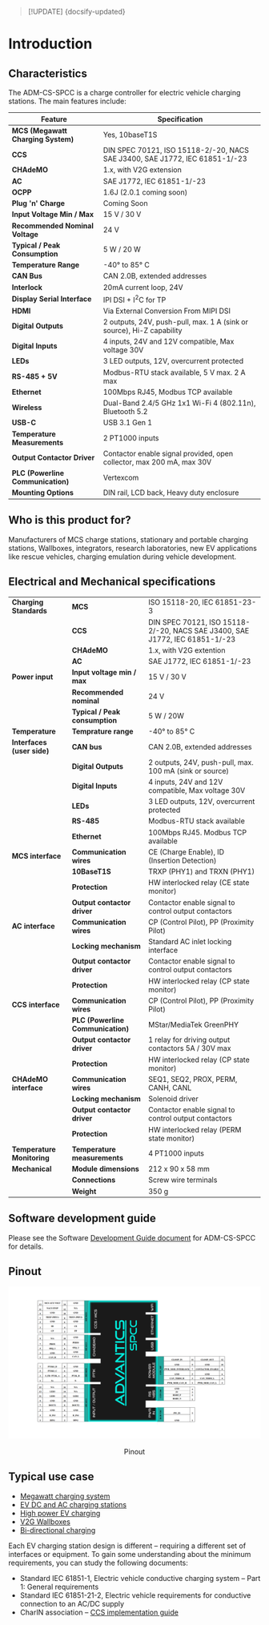 > [!UPDATE] {docsify-updated}
# Introduction

## Characteristics

The ADM-CS-SPCC is a charge controller for electric vehicle charging stations. The main features include:

| Feature                      | Specification |
|------------------------------|--------------|
| **MCS (Megawatt Charging System)** | Yes, 10baseT1S |
| **CCS** | DIN SPEC 70121, ISO 15118-2/-20, NACS SAE J3400, SAE J1772, IEC 61851-1/-23 |
| **CHAdeMO** | 1.x, with V2G extension |
| **AC** | SAE J1772, IEC 61851-1/-23 |
| **OCPP** | 1.6J (2.0.1 coming soon) |
| **Plug 'n' Charge** | Coming Soon |
| **Input Voltage Min / Max** | 15 V / 30 V |
| **Recommended Nominal Voltage** | 24 V |
| **Typical / Peak Consumption** | 5 W / 20 W |
| **Temperature Range** | -40° to 85° C |
| **CAN Bus** | CAN 2.0B, extended addresses |
| **Interlock** | 20mA current loop, 24V |
| **Display Serial Interface** | IPI DSI + I<sup>2</sup>C for TP |
| **HDMI** | Via External Conversion From MIPI DSI |
| **Digital Outputs** | 2 outputs, 24V, push-pull, max. 1 A (sink or source), Hi-Z capability |
| **Digital Inputs** | 4 inputs, 24V and 12V compatible, Max voltage 30V |
| **LEDs** | 3 LED outputs, 12V, overcurrent protected |
| **RS-485 + 5V** | Modbus-RTU stack available, 5 V max. 2 A max |
| **Ethernet** | 100Mbps RJ45, Modbus TCP available |
| **Wireless** | Dual-Band 2.4/5 GHz 1x1 Wi-Fi 4 (802.11n), Bluetooth 5.2 |
| **USB-C** | USB 3.1 Gen 1 |
| **Temperature Measurements** | 2 PT1000 inputs |
| **Output Contactor Driver** | Contactor enable signal provided, open collector, max 200 mA, max 30V |
| **PLC (Powerline Communication)** | Vertexcom |
| **Mounting Options** | DIN rail, LCD back, Heavy duty enclosure |


## Who is this product for?

Manufacturers of MCS charge stations, stationary and portable charging stations, Wallboxes, integrators, research laboratories, new EV applications like rescue vehicles, charging emulation during vehicle development.

## Electrical and Mechanical specifications


|       |                                            |                         |
|-----------------------------|-------------------------------------------------|----------------------------------------------------|
| **Charging Standards**      | **MCS**                                          | ISO 15118-20, IEC 61851-23-3                      |
|                             | **CCS**                                          | DIN SPEC 70121, ISO 15118-2/-20, NACS SAE J3400, SAE J1772, IEC 61851-1/-23|
|                             | **CHAdeMO**                                      | 1.x, with V2G extention                           |
|                             | **AC**                                           | SAE J1772, IEC 61851-1/-23                        |
| **Power input**             | **Input voltage min / max**                      | 15 V / 30 V                                       |
|                             | **Recommended nominal**                          | 24 V                                              |
|                             | **Typical / Peak consumption**                   | 5 W / 20W                                         |
| **Temperature**             | **Temprature range**                             | -40° to 85° C                                     |
| **Interfaces (user side)**  | **CAN bus**                                      | CAN 2.0B, extended addresses                      |
|                             | **Digital Outputs**                              | 2 outputs, 24V, push-pull, max. 100 mA (sink or source)|
|                             | **Digital Inputs**                               | 4 inputs, 24V and 12V compatible, Max voltage 30V |
|                             | **LEDs**                                         | 3 LED outputs, 12V, overcurrent protected         |
|                             | **RS-485**                                       | Modbus-RTU stack available                        |
|                             | **Ethernet**                                     | 100Mbps RJ45. Modbus TCP available                |
| **MCS interface**           | **Communication wires**                          | CE (Charge Enable), ID (Insertion Detection)      |
|                             | **10BaseT1S**                                    | TRXP (PHY1) and TRXN (PHY1)                       |
|                             | **Protection**                                   | HW interlocked relay (CE state monitor)           |
|                             | **Output contactor driver**                      | Contactor enable signal to control output contactors |
| **AC interface**            | **Communication wires**                          | CP (Control Pilot), PP (Proximity Pilot)          |
|                             | **Locking mechanism**                            | Standard AC inlet locking interface               |
|                             | **Output contactor driver**                      | Contactor enable signal to control output contactors |
|                             | **Protection**                                   | HW interlocked relay (CP state monitor)           |
| **CCS interface**           | **Communication wires**                          | CP (Control Pilot), PP (Proximity Pilot)          |
|                             | **PLC (Powerline Communication)**                | MStar/MediaTek GreenPHY                           |
|                             | **Output contactor driver**                      | 1 relay for driving output contactors 5A / 30V max|
|                             | **Protection**                                   | HW interlocked relay (CP state monitor)           |
| **CHAdeMO interface**       | **Communication wires**                          | SEQ1, SEQ2, PROX, PERM, CANH, CANL                |
|                             | **Locking mechanism**                            | Solenoid driver                                   |
|                             | **Output contactor driver**                      | Contactor enable signal to control output contactors |
|                             | **Protection**                                   | HW interlocked relay (PERM state monitor)         |
| **Temperature Monitoring**  | **Temperature measurements**                     | 4 PT1000 inputs                                   |
| **Mechanical**              | **Module dimensions**                            | 212 x 90 x 58 mm                                  |
|                             | **Connections**                                  | Screw wire terminals                              |
|                             | **Weight**                                       | 350 g                                             |

## Software development guide

Please see the Software [Development Guide document](charge-controllers/sys3_user/README.md) for ADM-CS-SPCC for details.

## Pinout

![Pinout](images/SPCC_pinout2.png "Pinout")
</div>
<figcaption style="text-align: center">Pinout</figcaption>

## Typical use case

- [Megawatt charging system](https://advantics.fr/applications/ev-charging/mw-charging-system/)
- [EV DC and AC charging stations](https://advantics.fr/applications/ev-charging/charge-station-controller/)
- [High power EV charging](https://advantics.fr/applications/ev-charging/high-power-ev-charging/)
- [V2G Wallboxes](https://advantics.fr/applications/ev-charging/v2g-wallboxes/)
- [Bi-directional charging](https://advantics.fr/applications/ev-charging/bidirectional-charging/)

Each EV charging station design is different – requiring a different set of interfaces or equipment. To gain some understanding about the minimum requirements, you can study the following documents:
- Standard IEC 61851-1, Electric vehicle conductive charging system – Part 1: General requirements
- Standard IEC 61851-21-2, Electric vehicle requirements for conductive connection to an AC/DC supply
- CharIN association – [CCS implementation guide](https://www.charinev.org/ccs-at-a-glance/ccs-implementation-guideline/)
